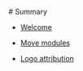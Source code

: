 ‌# Summary​

* [Welcome](welcome.md)

* [Move modules](modules.md)

* [Logo attribution](logo.md)

<!---
* [Design overview](overview/index.md)
    * [The registry](overview/registry.md)
    * [Accounts](overview/accounts.md)
    * [Orders](overview/orders.md)
    * [Matching](overview/matching.md)

* [Move APIs](api/index.md)
    * [Registration](api/registration.md)
    * [Asset management](api/assets.md)
    * [Order management](api/orders.md)
    * [Utility functions](api/utility.md)

* [`move-to-ts` hooks](hooks.md)
-->